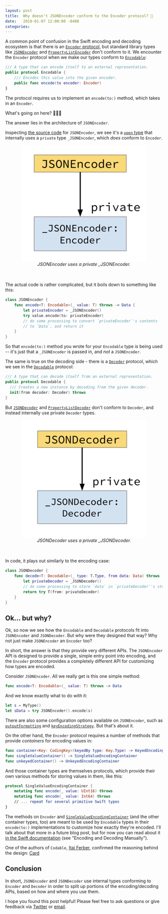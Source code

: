 ```yaml
---
layout: post
title:  Why doesn't JSONEncoder conform to the Encoder protocol? 🤔
date:   2019-01-07 12:00:00 -0400
categories:
---
```


A common point of confusion in the Swift encoding and decoding ecosystem is that there is an [`Encoder` protocol](https://developer.apple.com/documentation/swift/encoder), but standard library types like [`JSONEncoder`](https://developer.apple.com/documentation/foundation/jsonencoder) and [`PropertyListEncoder`](https://developer.apple.com/documentation/foundation/propertylistencoder) don't conform to it. We encounter the `Encoder` protocol when we make our types conform to [`Encodable`](https://developer.apple.com/documentation/swift/encodable):
```swift
/// A type that can encode itself to an external representation.
public protocol Encodable {
    /// Encodes this value into the given encoder. 
    public func encode(to encoder: Encoder)
}
```

The protocol requires us to implement an `encode(to:)` method, which takes in an `Encoder`. 

What's going on here? 🤔🤔🤔

The answer lies in the architecture of `JSONEncoder`. 

Inspecting [the source code](https://github.com/apple/swift/blob/master/stdlib/public/Darwin/Foundation/JSONEncoder.swift) for `JSONEncoder`, we see it's a [`open` type](https://kaitlinmahar.com/2018/12/29/open-swift.html) that internally uses a `private` type `_JSONEncoder`, which *does* conform to `Encoder`. 

<div align="center">
<img src="/files/encoder-decoder/encoder-structure.png" width="400" align="center"><br>
<i>JSONEncoder uses a private _JSONEncoder.</i>
</div>
<br><br>

The actual code is rather complicated, but it boils down to something like this:
```swift
class JSONEncoder {
    func encode<T: Encodable>(_ value: T) throws -> Data {
        let privateEncoder = _JSONEncoder()
        try value.encode(to: privateEncoder)
        // do some processing to convert `privateEncoder`'s contents
        // to `Data`, and return it
    }
}
```

So that `encode(to:)` method you wrote for your `Encodable` type *is* being used -- it's just that a `_JSONEncoder` is passed in, and *not* a `JSONEncoder`.

The same is true on the decoding side - there is a [`Decoder`](https://developer.apple.com/documentation/swift/decoder) protocol, which we see in the [`Decodable`](https://developer.apple.com/documentation/swift/decodable) protocol:
```swift
/// A type that can decode itself from an external representation.
public protocol Decodable {
  /// Creates a new instance by decoding from the given decoder.
  init(from decoder: Decoder) throws
}
```

But [`JSONDecoder`](https://developer.apple.com/documentation/foundation/jsondecoder) and [`PropertyListDecoder`](https://developer.apple.com/documentation/foundation/propertylistdecoder) don't conform to `Decoder`, and instead internally use private `Decoder` types.

<div align="center">
<img src="/files/encoder-decoder/decoder-structure.png" width="400" align="center"><br>
<i>JSONDecoder uses a private _JSONDecoder.</i>
</div>
<br><br>

In code, it plays out similarly to the encoding case:
```swift
class JSONDecoder {
    func decode<T: Decodable>(_ type: T.Type, from data: Data) throws -> T {
        let privateDecoder = _JSONDecoder()
        // do some processing to store `data` in `privateDecoder`'s storage
        return try T(from: privateDecoder)
    }
}
```

## Ok... but why?

Ok, so now we see how the `Encodable` and `Decodable` protocols fit into `JSONEncoder` and `JSONDecoder`. But why were they designed that way? Why not just make `JSONEncoder` an `Encoder` too?

In short, the answer is that they provide very different APIs. The `JSONEncoder` API is designed to provide a single, simple entry point into encoding, and the `Encoder` protocol provides a completely different API for customizing how types are encoded. 

Consider `JSONEncoder`. All we really get is this one simple method: 
```swift
func encode<T: Encodable>(_ value: T) throws -> Data
```
And we know exactly what to do with it:
```swift
let s = MyType()
let sData = try JSONEncoder().encode(s)
```

There are also some configuration options available on `JSONEncoder`, such as [`outputFormatting`](https://developer.apple.com/documentation/foundation/jsonencoder/2895284-outputformatting) and [`keyEncodingStrategy`](https://developer.apple.com/documentation/foundation/jsonencoder/2949141-keyencodingstrategy). But that's about it.

On the other hand, the `Encoder` protocol requires a number of methods that provide *containers* for encoding values in:
```swift
func container<Key: CodingKey>(keyedBy type: Key.Type) -> KeyedEncodingContainer<Key>
func singleValueContainer() -> SingleValueEncodingContainer
func unkeyedContainer() -> UnkeyedEncodingContainer 
```

And those container types are themselves protocols, which provide their own various methods for storing values in them, like this:
```swift
protocol SingleValueEncodingContainer {
    mutating func encode(_ value: UInt16) throws
    mutating func encode(_ value: Int64) throws
    // ... repeat for several primitive Swift types
}
```

The methods on `Encoder` and [`SingleValueEncodingContainer`](https://developer.apple.com/documentation/swift/singlevalueencodingcontainer) (and the other container types, too) are meant to be used by `Encodable` types in their `encode(to:)` implementations to customize how exactly they're encoded. I'll talk about that more in a future blog post, but for now you can read about it [in the Swift documentation](https://developer.apple.com/documentation/foundation/archives_and_serialization/encoding_and_decoding_custom_types) (see "Encoding and Decoding Manually").

One of the authors of `Codable`, [Itai Ferber](https://itaiferber.net/), confirmed the reasoning behind the design:
<a class="embedly-card" href="https://www.reddit.com/r/swift/comments/a8jden/why_dont_jsonencoder_and_jsondecoder_conform_to/ecblk1e">Card</a>
<script async src="//embed.redditmedia.com/widgets/platform.js" charset="UTF-8"></script>

## Conclusion
In short, `JSONEncoder` and `JSONDecoder` use internal types conforming to `Encoder` and `Decoder` in order to split up portions of the encoding/decoding APIs, based on how and where you use them.

I hope you found this post helpful! Please feel free to ask questions or give feedback via [Twitter](https://www.twitter.com/k__mahar) or [email](mailto:kaitlinmahar@gmail.com).
